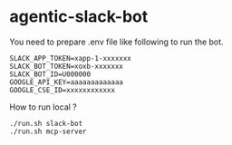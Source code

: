 # agentic-slack-bot

You need to prepare .env file like following to run the bot.

```
SLACK_APP_TOKEN=xapp-1-xxxxxxx
SLACK_BOT_TOKEN=xoxb-xxxxxxx
SLACK_BOT_ID=U000000
GOOGLE_API_KEY=aaaaaaaaaaaaa
GOOGLE_CSE_ID=xxxxxxxxxxxx
```

How to run local ?

```
./run.sh slack-bot
./run.sh mcp-server
```
